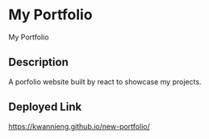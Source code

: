 # My Portfolio
My Portfolio

## Description
A porfolio website built by react to showcase my projects. 

## Deployed Link
https://kwannieng.github.io/new-portfolio/



